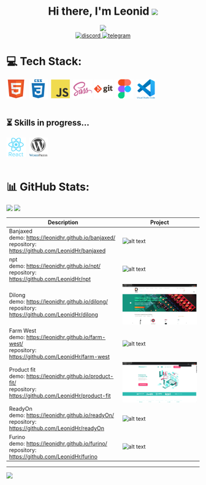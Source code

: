 <h1 align="center">
  Hi there, I'm Leonid
  <img src="https://github.com/blackcater/blackcater/raw/main/images/Hi.gif" height="32"/></h1>
</h1>

<div id="header" align="center">
  <img src="https://media4.giphy.com/media/fuJPZBIIqzbt1kAYVc/giphy.gif?cid=ecf05e47lrtwon1d8rzhxwsvbo5jdxaiyy7iu8757ox4ow64&rid=giphy.gif&ct=g" width="300"/>
</div>

<div id="badges" align="center">
  <a target="blank" href="https://discord.gg/#6476">
    <img src="https://img.shields.io/badge/Discord-blueviolet?style=for-the-badge&logo=discord&logoColor=white" alt="discord"/>
  </a>
  <a target="blank" href="https://t.me/Lim0nid">
    <img src="https://img.shields.io/badge/Telegram-blue?style=for-the-badge&logo=telegram&logoColor=blue" alt="telegram"/>
  </a>
</div>


# 💻 Tech Stack:
<div>
  <img src="https://github.com/devicons/devicon/blob/master/icons/html5/html5-original.svg" title="HTML5" alt="HTML" width="50" height="50"/>&nbsp;
  <img src="https://github.com/devicons/devicon/blob/master/icons/css3/css3-plain-wordmark.svg"  title="CSS3" alt="CSS" width="50" height="50"/>&nbsp;
  <img src="https://github.com/devicons/devicon/blob/master/icons/javascript/javascript-original.svg" title="JavaScript" alt="JavaScript" width="50" height="50"/>&nbsp;
  <img src="https://github.com/devicons/devicon/blob/master/icons/sass/sass-original.svg" title="Sass" **alt="Sass" width="50" height="50"/>
  <img src="https://github.com/devicons/devicon/blob/master/icons/git/git-original-wordmark.svg" title="Git" **alt="Git" width="50" height="50"/>
  <img src="https://github.com/devicons/devicon/blob/master/icons/figma/figma-original.svg" title="figma" alt="figma" width="50" height="50"/>&nbsp;
  <img src="https://github.com/devicons/devicon/blob/master/icons/vscode/vscode-original-wordmark.svg"  title="vscode" alt="vscode" width="50" height="50"/>&nbsp;
</div>
<br>

## :hourglass_flowing_sand: **Skills in progress...** ##

<div>
  <img src="https://github.com/devicons/devicon/blob/master/icons/react/react-original-wordmark.svg" title="React" alt="React" width="50" height="50"/>&nbsp;
  <img src="https://github.com/devicons/devicon/blob/master/icons/wordpress/wordpress-original.svg" title="wordpress" alt="wordpress" width="50" height="50"/>&nbsp;
</div>
<br>

# 📊 GitHub Stats:
![](https://github-readme-stats.vercel.app/api?username=LeonidHr&theme=dark&hide_border=false&include_all_commits=false&count_private=false)
![](https://github-readme-stats.vercel.app/api/top-langs/?username=LeonidHr&theme=dark&hide_border=false&include_all_commits=false&count_private=false&layout=compact)

| Description  | Project |
| ------------- | ------------- |
| Banjaxed <br/> demo: https://leonidhr.github.io/banjaxed/ <br/> repository: https://github.com/LeonidHr/banjaxed | ![alt text](https://github.com/LeonidHr/banjaxed/blob/result/img/preview.gif "banjaxed") |
| npt <br/> demo: https://leonidhr.github.io/npt/ <br/> repository: https://github.com/LeonidHr/npt | ![alt text](https://github.com/LeonidHr/npt/blob/result/img/preview.gif "npt") |
| Dilong <br/> demo: https://leonidhr.github.io/dilong/ <br/> repository: https://github.com/LeonidHr/dilong | ![alt text](https://github.com/LeonidHr/dilong/blob/main/src/img/preview.gif "Dilong") |
| Farm West <br/> demo: https://leonidhr.github.io/farm-west/ <br/> repository: https://github.com/LeonidHr/farm-west | ![alt text](https://github.com/LeonidHr/farm-west/blob/master/src/img/preview.gif "Farm West") |
| Product fit <br/> demo: https://leonidhr.github.io/product-fit/ <br/> repository: https://github.com/LeonidHr/product-fit| ![alt text](https://github.com/LeonidHr/product-fit/blob/master/src/img/preview.gif "Farm West") |
| ReadyOn <br/> demo: https://leonidhr.github.io/readyOn/ <br/> repository: https://github.com/LeonidHr/readyOn| ![alt text](https://github.com/LeonidHr/readyOn/blob/master/src/img/preview.gif "ReadyOn") |
| Furino <br/> demo: https://leonidhr.github.io/furino/ <br/> repository: https://github.com/LeonidHr/furino| ![alt text](https://github.com/LeonidHr/furino/blob/master/src/img/preview.gif "Furino") |

---
[![](https://visitcount.itsvg.in/api?id=LeonidHr&icon=5&color=10)](https://visitcount.itsvg.in)
